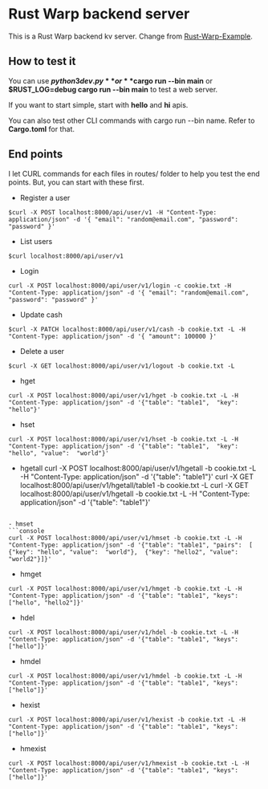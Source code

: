 # Rust Warp backend server

This is a Rust Warp backend kv server. Change from [Rust-Warp-Example](https://github.com/steadylearner/Rust-Warp-Example.git).

## How to test it

You can use **$python3 dev.py** or **$cargo run --bin main** or **$RUST_LOG=debug cargo run --bin main** to test a web server.

If you want to start simple, start with **hello** and **hi** apis.

You can also test other CLI commands with cargo run --bin name. Refer to **Cargo.toml** for that.

## End points

I let CURL commands for each files in routes/ folder to help you test the end points. But, you can start with these first.

* Register a user

```console
$curl -X POST localhost:8000/api/user/v1 -H "Content-Type: application/json" -d '{ "email": "random@email.com", "password": "password" }'
```

* List users

```console
$curl localhost:8000/api/user/v1
```

* Login

```console
curl -X POST localhost:8000/api/user/v1/login -c cookie.txt -H "Content-Type: application/json" -d '{ "email": "random@email.com", "password": "password" }'
```

* Update cash

```console
$curl -X PATCH localhost:8000/api/user/v1/cash -b cookie.txt -L -H "Content-Type: application/json" -d '{ "amount": 100000 }'
```

* Delete a user

```console
$curl -X GET localhost:8000/api/user/v1/logout -b cookie.txt -L
```


- hget
```console
curl -X POST localhost:8000/api/user/v1/hget -b cookie.txt -L -H "Content-Type: application/json" -d '{"table": "table1",  "key": "hello"}'
```


- hset
```console
curl -X POST localhost:8000/api/user/v1/hset -b cookie.txt -L -H "Content-Type: application/json" -d '{"table": "table1",  "key": "hello", "value":  "world"}'
```

- hgetall
curl -X POST localhost:8000/api/user/v1/hgetall -b cookie.txt -L -H "Content-Type: application/json" -d '{"table": "table1"}'
curl -X GET localhost:8000/api/user/v1/hgetall/table1 -b cookie.txt -L 
curl -X GET localhost:8000/api/user/v1/hgetall -b cookie.txt -L -H "Content-Type: application/json" -d '{"table": "table1"}'
```

- hmset
```console
curl -X POST localhost:8000/api/user/v1/hmset -b cookie.txt -L -H "Content-Type: application/json" -d '{"table": "table1", "pairs":  [ {"key": "hello", "value":  "world"},  {"key": "hello2", "value":  "world2"}]}'
```

- hmget
```console
curl -X POST localhost:8000/api/user/v1/hmget -b cookie.txt -L -H "Content-Type: application/json" -d '{"table": "table1", "keys":  ["hello", "hello2"]}'
```

- hdel
```console
curl -X POST localhost:8000/api/user/v1/hdel -b cookie.txt -L -H "Content-Type: application/json" -d '{"table": "table1", "keys":  ["hello"]}'
```

- hmdel
```console
curl -X POST localhost:8000/api/user/v1/hmdel -b cookie.txt -L -H "Content-Type: application/json" -d '{"table": "table1", "keys":  ["hello"]}'
```

- hexist
```console
curl -X POST localhost:8000/api/user/v1/hexist -b cookie.txt -L -H "Content-Type: application/json" -d '{"table": "table1", "keys":  ["hello"]}'
```

- hmexist
```console
curl -X POST localhost:8000/api/user/v1/hmexist -b cookie.txt -L -H "Content-Type: application/json" -d '{"table": "table1", "keys":  ["hello"]}'
```
